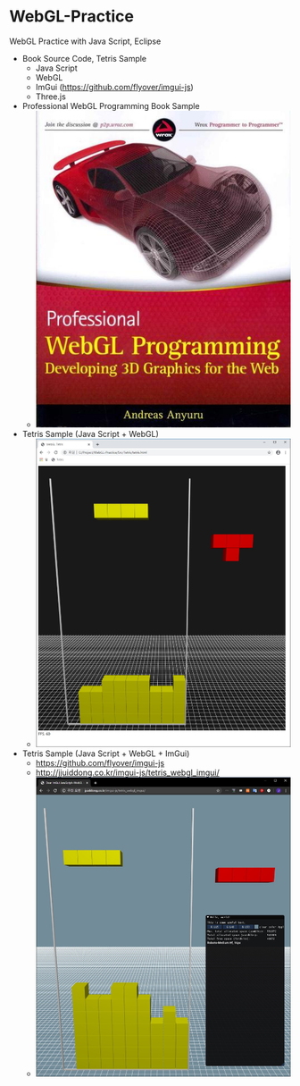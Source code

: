 # WebGL-Practice
WebGL Practice with Java Script, Eclipse
 - Book Source Code, Tetris Sample
    - Java Script
    - WebGL
    - ImGui (https://github.com/flyover/imgui-js)
    - Three.js
- Professional WebGL Programming Book Sample
  - ![](https://github.com/jjuiddong/WebGL-Practice/blob/master/Doc/webglbook2.jpg?raw=true)
- Tetris Sample (Java Script + WebGL)
  - ![](https://github.com/jjuiddong/WebGL-Practice/blob/master/Doc/tetris.jpg?raw=true)
- Tetris Sample (Java Script + WebGL + ImGui)
  - https://github.com/flyover/imgui-js
  - http://jjuiddong.co.kr/imgui-js/tetris_webgl_imgui/
  - ![](https://github.com/jjuiddong/WebGL-Practice/blob/master/Doc/tetris_js_webgl_imgui.jpg?raw=true)

